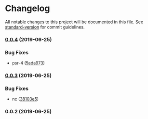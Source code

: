 # Changelog

All notable changes to this project will be documented in this file. See [standard-version](https://github.com/conventional-changelog/standard-version) for commit guidelines.

### [0.0.4](https://git///compare/v0.0.3...v0.0.4) (2019-06-25)


### Bug Fixes

* psr-4 ([5ada973](https://git///commit/5ada973))



### [0.0.3](https://git///compare/v0.0.2...v0.0.3) (2019-06-25)


### Bug Fixes

* nc ([38103e5](https://git///commit/38103e5))



### 0.0.2 (2019-06-25)
